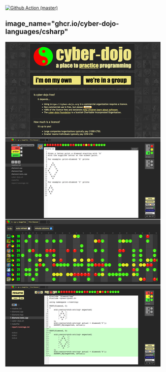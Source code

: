 [![Github Action (master)](https://github.com/cyber-dojo-languages/csharp/actions/workflows/main.yml/badge.svg)](https://github.com/cyber-dojo-languages/csharp/actions)

## image_name="ghcr.io/cyber-dojo-languages/csharp"

![cyber-dojo.org home page](https://github.com/cyber-dojo/cyber-dojo/blob/master/shared/home_page_snapshot.png)